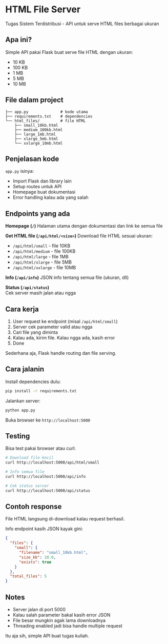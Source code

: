 # HTML File Server

Tugas Sistem Terdistribusi - API untuk serve HTML files berbagai ukuran

## Apa ini?
Simple API pakai Flask buat serve file HTML dengan ukuran:
- 10 KB
- 100 KB  
- 1 MB
- 5 MB
- 10 MB

## File dalam project

```
├── app.py              # kode utama
├── requirements.txt    # dependencies
└── html_files/         # file HTML
    ├── small_10kb.html
    ├── medium_100kb.html
    ├── large_1mb.html
    ├── xlarge_5mb.html
    └── xxlarge_10mb.html
```

## Penjelasan kode

`app.py` isinya:
- Import Flask dan library lain
- Setup routes untuk API
- Homepage buat dokumentasi
- Error handling kalau ada yang salah

## Endpoints yang ada

**Homepage (`/`)**
Halaman utama dengan dokumentasi dan link ke semua file

**Get HTML file (`/api/html/<size>`)**
Download file HTML sesuai ukuran:
- `/api/html/small` - file 10KB
- `/api/html/medium` - file 100KB  
- `/api/html/large` - file 1MB
- `/api/html/xlarge` - file 5MB
- `/api/html/xxlarge` - file 10MB

**Info (`/api/info`)**
JSON info tentang semua file (ukuran, dll)

**Status (`/api/status`)**  
Cek server masih jalan atau ngga

## Cara kerja

1. User request ke endpoint (misal `/api/html/small`)
2. Server cek parameter valid atau ngga
3. Cari file yang diminta
4. Kalau ada, kirim file. Kalau ngga ada, kasih error
5. Done

Sederhana aja, Flask handle routing dan file serving.

## Cara jalanin

Install dependencies dulu:
```bash
pip install -r requirements.txt
```

Jalankan server:
```bash
python app.py
```

Buka browser ke `http://localhost:5000`

## Testing

Bisa test pakai browser atau curl:

```bash
# Download file kecil
curl http://localhost:5000/api/html/small

# Info semua file
curl http://localhost:5000/api/info

# Cek status server
curl http://localhost:5000/api/status
```

## Contoh response

File HTML langsung di-download kalau request berhasil.

Info endpoint kasih JSON kayak gini:
```json
{
  "files": {
    "small": {
      "filename": "small_10kb.html",
      "size_kb": 10.0,
      "exists": true
    }
  },
  "total_files": 5
}
```

## Notes

- Server jalan di port 5000
- Kalau salah parameter bakal kasih error JSON
- File besar mungkin agak lama downloadnya
- Threading enabled jadi bisa handle multiple request

Itu aja sih, simple API buat tugas kuliah.
